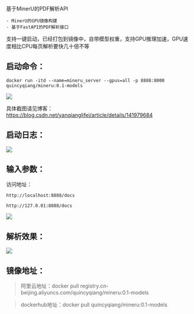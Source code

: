 基于MinerU的PDF解析API

    - MinerU的GPU镜像构建
    - 基于FastAPI的PDF解析接口

支持一键启动，已经打包到镜像中，自带模型权重，支持GPU推理加速，GPU速度相比CPU每页解析要快几十倍不等


##  启动命令：


```docker run -itd --name=mineru_server --gpus=all -p 8888:8000 quincyqiang/mineru:0.1-models```

![](https://i-blog.csdnimg.cn/direct/bcff4f524ea5400db14421ba7cec4989.png)

具体截图请见博客：https://blog.csdn.net/yanqianglifei/article/details/141979684


##   启动日志：

![](https://i-blog.csdnimg.cn/direct/4eb5657567e4415eba912179dca5c8aa.png)

##  输入参数：

访问地址：

    http://localhost:8888/docs

    http://127.0.01:8888/docs

![](https://i-blog.csdnimg.cn/direct/8b3a2bc5908042268e8cc69756e331a2.png)

##  解析效果：

![](https://i-blog.csdnimg.cn/direct/a54dcae834ae48d498fb595aca4212c3.png)



##   镜像地址：

> 阿里云地址：docker pull registry.cn-beijing.aliyuncs.com/quincyqiang/mineru:0.1-models

> dockerhub地址：docker pull quincyqiang/mineru:0.1-models

